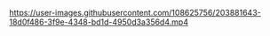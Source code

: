 https://user-images.githubusercontent.com/108625756/203881643-18d0f486-3f9e-4348-bd1d-4950d3a356d4.mp4
